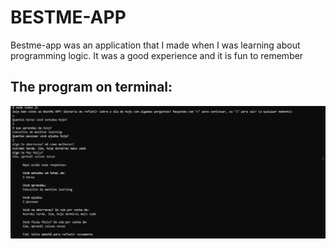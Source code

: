 # BESTME-APP

Bestme-app was an application that I made when I was learning about programming logic. It was a good experience and it is fun to remember

## The program on terminal:

![Project Preview](assets/preview.png)